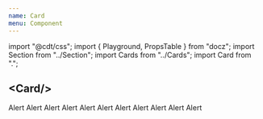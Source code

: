 ```yaml
---
name: Card
menu: Component
---
```

import "@cdt/css";
import { Playground, PropsTable } from "docz";
import Section from "../Section";
import Cards from "../Cards";
import Card from ".";

## \<Card/\>

<Playground>
  <Section dark>
    <Cards>
      <Card>Alert</Card>
      <Card>Alert</Card>
      <Card>Alert</Card>
      <Card>Alert</Card>
      <Card>Alert</Card>
      <Card>Alert</Card>
      <Card>Alert</Card>
      <Card>Alert</Card>
      <Card>Alert</Card>
      <Card>Alert</Card>
      <Card>Alert</Card>
    </Cards>
  </Section>
</Playground>

<PropsTable of={Card} />
